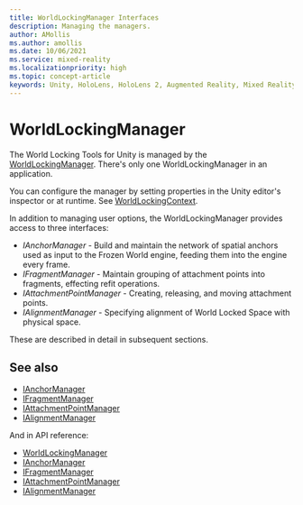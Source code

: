 ```yaml
---
title: WorldLockingManager Interfaces
description: Managing the managers.
author: AMollis
ms.author: amollis
ms.date: 10/06/2021
ms.service: mixed-reality
ms.localizationpriority: high
ms.topic: concept-article
keywords: Unity, HoloLens, HoloLens 2, Augmented Reality, Mixed Reality, ARCore, ARKit, development, MRTK
---
```


# WorldLockingManager

The World Locking Tools for Unity is managed by the [WorldLockingManager](xref:Microsoft.MixedReality.WorldLocking.Core.WorldLockingManager). There's only one WorldLockingManager in an application.

You can configure the manager by setting properties in the Unity editor's inspector or at runtime. See [WorldLockingContext](~/Documentation/HowTos/WorldLockingContext.md).

In addition to managing user options, the WorldLockingManager provides access to three interfaces:

* *IAnchorManager* - Build and maintain the network of spatial anchors used as input to the Frozen World engine, feeding them into the engine every frame.
* *IFragmentManager* - Maintain grouping of attachment points into fragments, effecting refit operations.
* *IAttachmentPointManager* - Creating, releasing, and moving attachment points.
* *IAlignmentManager* - Specifying alignment of World Locked Space with physical space.

These are described in detail in subsequent sections.

## See also

* [IAnchorManager](IAnchorManager.md)
* [IFragmentManager](IFragmentManager.md)
* [IAttachmentPointManager](IAttachmentPointManager.md)
* [IAlignmentManager](IAlignmentManager.md)

And in API reference:

* [WorldLockingManager](xref:Microsoft.MixedReality.WorldLocking.Core.WorldLockingManager)
* [IAnchorManager](xref:Microsoft.MixedReality.WorldLocking.Core.IAnchorManager)
* [IFragmentManager](xref:Microsoft.MixedReality.WorldLocking.Core.IFragmentManager)
* [IAttachmentPointManager](xref:Microsoft.MixedReality.WorldLocking.Core.IAttachmentPointManager)
* [IAlignmentManager](xref:Microsoft.MixedReality.WorldLocking.Core.IAlignmentManager)